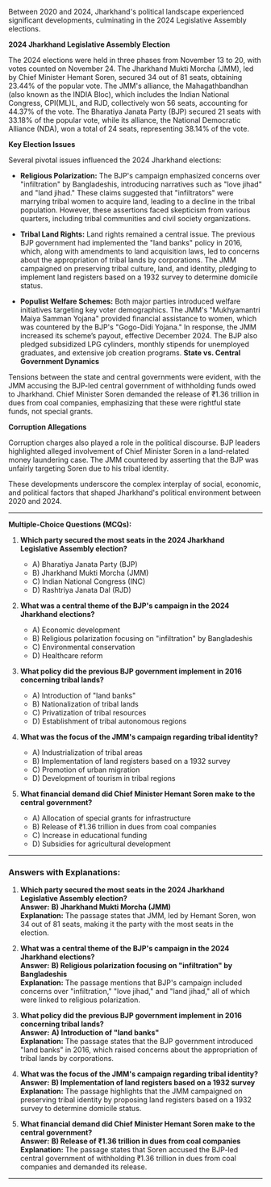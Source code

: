 Between 2020 and 2024, Jharkhand's political landscape experienced significant developments, culminating in the 2024 Legislative Assembly elections.

**2024 Jharkhand Legislative Assembly Election**

The 2024 elections were held in three phases from November 13 to 20, with votes counted on November 24. The Jharkhand Mukti Morcha (JMM), led by Chief Minister Hemant Soren, secured 34 out of 81 seats, obtaining 23.44% of the popular vote. The JMM's alliance, the Mahagathbandhan (also known as the INDIA Bloc), which includes the Indian National Congress, CPI(ML)L, and RJD, collectively won 56 seats, accounting for 44.37% of the vote. The Bharatiya Janata Party (BJP) secured 21 seats with 33.18% of the popular vote, while its alliance, the National Democratic Alliance (NDA), won a total of 24 seats, representing 38.14% of the vote.

**Key Election Issues**

Several pivotal issues influenced the 2024 Jharkhand elections:

- **Religious Polarization:** The BJP's campaign emphasized concerns over "infiltration" by Bangladeshis, introducing narratives such as "love jihad" and "land jihad." These claims suggested that "infiltrators" were marrying tribal women to acquire land, leading to a decline in the tribal population. However, these assertions faced skepticism from various quarters, including tribal communities and civil society organizations. 

- **Tribal Land Rights:** Land rights remained a central issue. The previous BJP government had implemented the "land banks" policy in 2016, which, along with amendments to land acquisition laws, led to concerns about the appropriation of tribal lands by corporations. The JMM campaigned on preserving tribal culture, land, and identity, pledging to implement land registers based on a 1932 survey to determine domicile status.

- **Populist Welfare Schemes:** Both major parties introduced welfare initiatives targeting key voter demographics. The JMM's "Mukhyamantri Maiya Samman Yojana" provided financial assistance to women, which was countered by the BJP's "Gogo-Didi Yojana." In response, the JMM increased its scheme’s payout, effective December 2024. The BJP also pledged subsidized LPG cylinders, monthly stipends for unemployed graduates, and extensive job creation programs.
**State vs. Central Government Dynamics**

Tensions between the state and central governments were evident, with the JMM accusing the BJP-led central government of withholding funds owed to Jharkhand. Chief Minister Soren demanded the release of ₹1.36 trillion in dues from coal companies, emphasizing that these were rightful state funds, not special grants. 

**Corruption Allegations**

Corruption charges also played a role in the political discourse. BJP leaders highlighted alleged involvement of Chief Minister Soren in a land-related money laundering case. The JMM countered by asserting that the BJP was unfairly targeting Soren due to his tribal identity. 

These developments underscore the complex interplay of social, economic, and political factors that shaped Jharkhand's political environment between 2020 and 2024.

---

**Multiple-Choice Questions (MCQs):**

1. **Which party secured the most seats in the 2024 Jharkhand Legislative Assembly election?**
   - A) Bharatiya Janata Party (BJP)
   - B) Jharkhand Mukti Morcha (JMM)
   - C) Indian National Congress (INC)
   - D) Rashtriya Janata Dal (RJD)

2. **What was a central theme of the BJP's campaign in the 2024 Jharkhand elections?**
   - A) Economic development
   - B) Religious polarization focusing on "infiltration" by Bangladeshis
   - C) Environmental conservation
   - D) Healthcare reform

3. **What policy did the previous BJP government implement in 2016 concerning tribal lands?**
   - A) Introduction of "land banks"
   - B) Nationalization of tribal lands
   - C) Privatization of tribal resources
   - D) Establishment of tribal autonomous regions

4. **What was the focus of the JMM's campaign regarding tribal identity?**
   - A) Industrialization of tribal areas
   - B) Implementation of land registers based on a 1932 survey
   - C) Promotion of urban migration
   - D) Development of tourism in tribal regions

5. **What financial demand did Chief Minister Hemant Soren make to the central government?**
   - A) Allocation of special grants for infrastructure
   - B) Release of ₹1.36 trillion in dues from coal companies
   - C) Increase in educational funding
   - D) Subsidies for agricultural development

---

### **Answers with Explanations:**  

1. **Which party secured the most seats in the 2024 Jharkhand Legislative Assembly election?**  
   **Answer:** **B) Jharkhand Mukti Morcha (JMM)**  
   **Explanation:** The passage states that JMM, led by Hemant Soren, won 34 out of 81 seats, making it the party with the most seats in the election.  

2. **What was a central theme of the BJP's campaign in the 2024 Jharkhand elections?**  
   **Answer:** **B) Religious polarization focusing on "infiltration" by Bangladeshis**  
   **Explanation:** The passage mentions that BJP's campaign included concerns over "infiltration," "love jihad," and "land jihad," all of which were linked to religious polarization.  

3. **What policy did the previous BJP government implement in 2016 concerning tribal lands?**  
   **Answer:** **A) Introduction of "land banks"**  
   **Explanation:** The passage states that the BJP government introduced "land banks" in 2016, which raised concerns about the appropriation of tribal lands by corporations.  

4. **What was the focus of the JMM's campaign regarding tribal identity?**  
   **Answer:** **B) Implementation of land registers based on a 1932 survey**  
   **Explanation:** The passage highlights that the JMM campaigned on preserving tribal identity by proposing land registers based on a 1932 survey to determine domicile status.  

5. **What financial demand did Chief Minister Hemant Soren make to the central government?**  
   **Answer:** **B) Release of ₹1.36 trillion in dues from coal companies**  
   **Explanation:** The passage states that Soren accused the BJP-led central government of withholding ₹1.36 trillion in dues from coal companies and demanded its release.  

---
